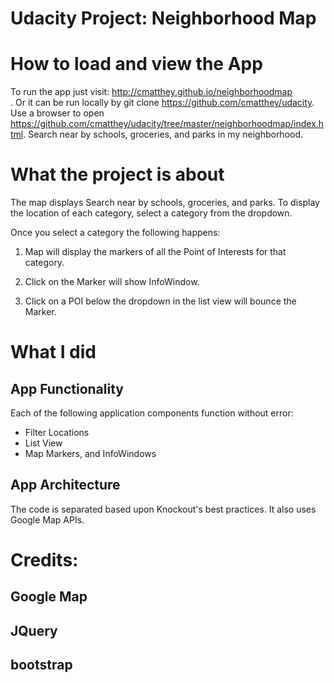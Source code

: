 Udacity Project: Neighborhood Map
=====================================

How to load and view the App
=============================
To run the app just visit: http://cmatthey.github.io/neighborhoodmap <br>.
Or it can be run locally by git clone  https://github.com/cmatthey/udacity.
Use a browser to open https://github.com/cmatthey/udacity/tree/master/neighborhoodmap/index.html.
Search near by schools, groceries, and parks in my neighborhood.



What the project is about
==========================
The map displays Search near by schools, groceries, and parks.
To display the location of each category, select a category from the dropdown.  

Once you select a category the following happens:

1. Map will display the markers of all the Point of Interests for that category.

2. Click on the Marker will show InfoWindow.

3. Click on a POI below the dropdown in the list view will bounce the Marker.



What I did
===================


App Functionality
-----------------
Each of the following application components function without error:
- Filter Locations
- List View
- Map Markers, and InfoWindows



App Architecture
----------------
The code is separated based upon Knockout's best practices. It also uses Google Map APIs.



Credits:
====================================

Google Map <br>
------------------------
JQuery <br>
------------------------
bootstrap<br>
-----------------------
